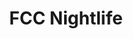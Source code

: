 ---
title: "FCC Nightlife"
slugTitle: "fcc-nightlife"
description: "A web app for freecode camp that have the objetive to indicate the places that most people will go"
imageUrl: "/images/nightlife.png"
---